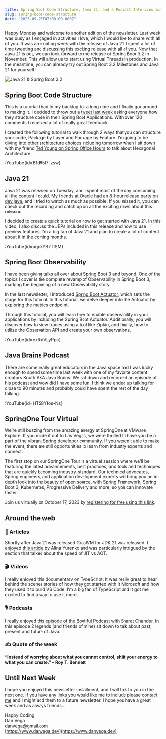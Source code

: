 ```yaml
---
title: Spring Boot Code Structure, Java 21, and a Podcast Interview with Java Brains!
slug: spring-boot-code-structure
date: "2023-09-25T07:00:00.000Z"
---
```



Happy Monday and welcome to another edition of the newsletter. Last week was busy as I engaged in activities I love, which I would like to share with all of you. It was an exciting week with the release of Java 21. I spent a lot of time tweeting and discussing this exciting release with all of you. Now that Java 21 is out, we can look forward to the release of Spring Boot 3.2 in November. This will allow us to start using Virtual Threads in production. In the meantime, you can already try out Spring Boot 3.2 Milestones and Java 21 for yourself!

![Java 21 & Spring Boot 3.2](/images/newsletter/2023/09/25/spring-init-java-21.png)

## Spring Boot Code Structure

This is a tutorial I had in my backlog for a long time and I finally got around to making it. I decided to throw out a [tweet last week](https://twitter.com/therealdanvega/status/1704867889004564622) asking everyone how they structure code in their Spring Boot Applications. With over 120 comments I received a lot of really great feedback.

I created the following tutorial to walk through 2 ways that you can structure your code, Package by Layer and Package by Feature. I’m going to be diving into other architecture choices including tomorrow when I sit down with my friend [Ted Young on Spring Office Hours](https://tanzu.vmware.com/developer/tv/spring-office-hours/0053/) to talk about Hexagonal Architecture.

:YouTube{id=B1d95I7-zsw}

## Java 21

Java 21 was released on Tuesday, and I spent most of the day consuming all the content I could. My friends at Oracle had an 8-hour release party on [dev.java](http://dev.java/), and I tried to watch as much as possible. If you missed it, you can check out the recording and catch up on all the exciting news about this release.

I decided to create a quick tutorial on how to get started with Java 21. In this video, I also discuss the JEPs included in this release and how to use preview features. I'm a big fan of Java 21 and plan to create a lot of content about it in the coming months.

:YouTube{id=aqc5YB7TISM}

## Spring Boot Observability

I have been giving talks all over about Spring Boot 3 and beyond. One of the topics I cover is the complete revamp of Observability in Spring Boot 3, marking the beginning of a new Observability story.

In the last newsletter, I introduced [Spring Boot Actuator](https://youtu.be/4OVe0MWgZ4k), which sets the stage for this tutorial. In this tutorial, we delve deeper into the Actuator by exploring the metrics endpoint.

Through this tutorial, you will learn how to enable observability in your applications by including the Spring Boot Actuator. Additionally, you will discover how to view traces using a tool like Zipkin, and finally, how to utilize the Observation API and create your own observations.

:YouTube{id=exRkiVLyPpc}

## Java Brains Podcast

There are some really great educators in the Java space and I was lucky enough to spend some time last week with one of my favorite content creators Kouth AKA Java Brains. We sat down and recorded an episode of his podcast and wow did I have some fun. I think we ended up talking for close to 90 minutes and probably could have spent the rest of the day talking.

:YouTube{id=HTS8Yfos-Ns}

## SpringOne Tour Virtual

We’re still buzzing from the amazing energy at SpringOne at VMware Explore. If you made it out to Las Vegas, we were thrilled to have you be a part of the vibrant Spring developer community. If you weren’t able to make the event, there are still opportunities to learn from industry experts and connect.

The first stop on our SpringOne Tour is a virtual session where we’ll be featuring the latest advancements, best practices, and tools and techniques that are quickly becoming industry-standard. Our technical advocates, Spring engineers, and application development experts will bring you an in-depth look into the beauty of open source, with Spring Framework, Spring Boot 3, Kubernetes, Progressive Delivery and more, so you can innovate faster.

Join us virtually on October 17, 2023 by [registering for free using this link](https://springonetour.io/).

## Around the web

### 📝 Articles

Shortly after Java 21 was released GraalVM for JDK 21 was released. I enjoyed [this article](https://medium.com/graalvm/graalvm-for-jdk-21-is-here-ee01177dd12d) by Alina Yurenko and was particularly intrigued by the section that talked about the speed of JIT vs AOT.

### 🎬 Videos

I really enjoyed [this documentary on TypeScript](https://www.youtube.com/watch?v=U6s2pdxebSo&t=4386s&pp=ygUWdHlwZXNjcmlwdCBkb2N1bWVudGFyeQ%3D%3D). It was really great to hear behind the scenes stories of how they got started with it Microsoft and how they used it to build VS Code. I’m a big fan of TypeScript and It got me excited to find a way to use it more.

### 🎙 Podcasts

I really enjoyed [this episode of the Bootiful Podcast](https://bootifulpodcast.fm/#/episodes/16aff4f7-4a2f-4823-ac21-b9fbf15bd914) with Sharat Chander. In this episode 2 legends (and friends of mine) sit down to talk about past, present and future of Java.

### ✍️ Quote of the week

****“Instead of worrying about what you cannot control, shift your energy to what you can create.” – Roy T. Bennett****

## Until Next Week

I hope you enjoyed this newsletter installment, and I will talk to you in the next one. If you have any links you would like me to include please [contact me](http://twitter.com/therealdanvega) and I might add them to a future newsletter. I hope you have a great week and as always friends...

Happy Coding<br/>
Dan Vega<br/>
danvega@gmail.com<br/>
[https://www.danvega.dev](https://www.danvega.dev)

